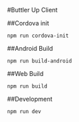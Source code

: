 #Buttler Up Client

##Cordova init
```
npm run cordova-init
```

##Android Build
```
npm run build-android
```

##Web Build
```
npm run build
```

##Development
```
npm run dev
```